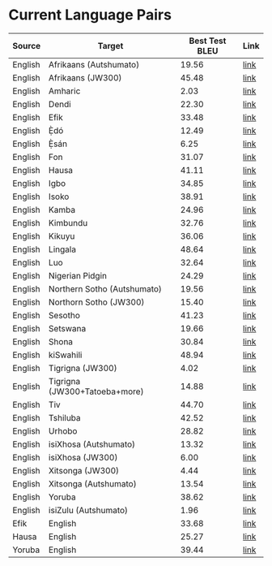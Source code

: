 # Current Language Pairs



| Source | Target | Best Test BLEU | Link |
---------|--------|-----------|------|
| English | Afrikaans (Autshumato) | 19.56 | [link](https://github.com/masakhane-io/masakhane/tree/master/benchmarks/en-af/autshumato-baseline) |
| English | Afrikaans (JW300) | 45.48 | [link](https://github.com/masakhane-io/masakhane/tree/master/benchmarks/en-af/jw300-baseline) |
| English | Amharic | 2.03 | [link](https://github.com/masakhane-io/masakhane/tree/master/benchmarks/en-am/jw300-amharic-baseline) |
| English | Dendi | 22.30 | [link](https://github.com/Jamiil92/masakhane/tree/master/en-ddn/live.bible.is-baseline) |
| English | Efik | 33.48 | [link](https://github.com/masakhane-io/masakhane/tree/master/benchmarks/en-efi/jw300-baseline) |
| English | Ẹ̀dó | 12.49 | [link](https://github.com/masakhane-io/masakhane/tree/master/benchmarks/en-bin/jw300-baseline) |
| English | Ẹ̀sán | 6.25 | [link](https://github.com/masakhane-io/masakhane/tree/master/benchmarks/en-ish/jw300-baseline) |
| English | Fon | 31.07 | [link](https://github.com/masakhane-io/masakhane/tree/master/benchmarks/en-fon/jw300-baseline) |
| English | Hausa | 41.11 | [link](https://github.com/masakhane-io/masakhane/tree/master/benchmarks/en-ha/opus_en_ha_baseline) |
| English | Igbo | 34.85 | [link](https://github.com/masakhane-io/masakhane/tree/master/benchmarks/en-ig/jw300-baseline) |
| English | Isoko | 38.91 | [link](https://github.com/masakhane-io/masakhane/tree/master/benchmarks/en-iso/jw300-baseline) |
| English | Kamba | 24.96 | [link](https://github.com/masakhane-io/masakhane/tree/master/benchmarks/en-kam/jw300-baseline) |
| English | Kimbundu | 32.76 | [link](https://github.com/masakhane-io/masakhane/tree/master/benchmarks/en-kmb/jw300-baseline) |
| English | Kikuyu | 36.06  | [link](https://github.com/masakhane-io/masakhane/tree/master/benchmarks/en-ki/jw300-baseline) |  
| English | Lingala | 48.64 | [link](https://github.com/masakhane-io/masakhane/tree/master/benchmarks/en-ln/jw300-baseline) |
| English | Luo | 32.64 | [link](https://github.com/masakhane-io/masakhane/tree/master/benchmarks/en-luo/jw300-baseline) |
| English | Nigerian Pidgin |  24.29   | [link](https://github.com/masakhane-io/masakhane/tree/master/benchmarks/en_pcm/jw300-baseline) |
| English | Northern Sotho (Autshumato) | 19.56  | [link](https://github.com/masakhane-io/masakhane/tree/master/benchmarks/en-nso/autshumato-baseline) |
| English | Northorn Sotho (JW300) | 15.40 | [link](https://github.com/masakhane-io/masakhane/tree/master/benchmarks/en-nso/jw300-baseline) |
| English | Sesotho  | 41.23 | [link](https://github.com/masakhane-io/masakhane/tree/master/benchmarks/en-st)
| English | Setswana |  19.66   | [link](https://github.com/masakhane-io/masakhane/tree/master/benchmarks/en-tn/autshumato-baseline) |
| English | Shona | 30.84  | [link](https://github.com/masakhane-io/masakhane/tree/master/benchmarks/en-sn/jw300-shona-baseline) |
| English | kiSwahili | 48.94  | [link](https://github.com/masakhane-io/masakhane/tree/master/benchmarks/en-sw/jw300-baseline) |
| English | Tigrigna (JW300) | 4.02 | [link](https://github.com/masakhane-io/masakhane/tree/master/benchmarks/en-ti/jw300-tigrigna-baseline) |
| English | Tigrigna (JW300+Tatoeba+more) | 14.88  | [link](https://github.com/masakhane-io/masakhane/tree/master/benchmarks/en-ti/tigmix-baseline) |
| English | Tiv | 44.70 | [link](https://github.com/masakhane-io/masakhane/tree/master/benchmarks/en_tiv/jw300-baseline) |
| English | Tshiluba | 42.52 | [link](https://github.com/masakhane-io/masakhane/tree/master/benchmarks/en-lua/jw300-baseline) |
| English | Urhobo |  28.82   | [link](https://github.com/masakhane-io/masakhane/tree/master/benchmarks/en-urh/jw300-baseline) |
| English | isiXhosa (Autshumato) | 13.32 | [link](https://github.com/masakhane-io/masakhane/tree/master/benchmarks/en-xh/autshumato-baseline) |
| English | isiXhosa (JW300) | 6.00 | [link](https://github.com/masakhane-io/masakhane/tree/master/benchmarks/en-xh/jw300-baseline) |
| English | Xitsonga (JW300) |  4.44   | [link](https://github.com/masakhane-io/masakhane/tree/master/benchmarks/en-ts) |
| English | Xitsonga (Autshumato) | 13.54 | [link](https://github.com/masakhane-io/masakhane/tree/master/benchmarks/en-ts/autshumato-baseline) |
| English | Yoruba |  38.62   | [link](https://github.com/masakhane-io/masakhane/tree/master/benchmarks/en-yo/jw300-baseline-improve) |
| English | isiZulu (Autshumato) |  1.96   | [link](https://github.com/masakhane-io/masakhane/tree/master/benchmarks/en-zu/autshumato-baseline) |
| Efik | English | 33.68 | [link](https://github.com/masakhane-io/masakhane/tree/master/benchmarks/efi-en/jw300-baseline) |
| Hausa | English | 25.27 | [link](https://github.com/masakhane-io/masakhane/tree/master/benchmarks/ha-en/opus_ha_en_baseline) |
| Yoruba  | English |  39.44   | [link](https://github.com/masakhane-io/masakhane/tree/master/benchmarks/yo-en/jw300-baseline) |
